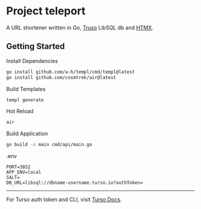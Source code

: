 # Project teleport

A URL shortener written in Go, [Truso](https://turso.tech/) LibSQL db and [HTMX](https://htmx.org/).

## Getting Started

Install Dependencies

```bash
go install github.com/a-h/templ/cmd/templ@latest
go install github.com/cosmtrek/air@latest
```

Build Templates

```bash
templ generate
```

Hot Reload

```bash
air
```

Build Application

```bash
go build -o main cmd/api/main.go
```

.env

```env
PORT=3032
APP_ENV=local
SALT=
DB_URL=libsql://dbname-username.turso.io?authToken=
```

---

For Turso auth token and CLI, visit [Turso Docs](https://docs.turso.tech/introduction).
